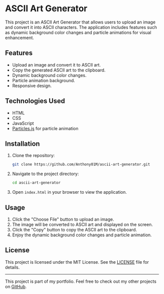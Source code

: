 # ASCII Art Generator

This project is an ASCII Art Generator that allows users to upload an image and convert it into ASCII characters. The application includes features such as dynamic background color changes and particle animations for visual enhancement.

## Features

- Upload an image and convert it to ASCII art.
- Copy the generated ASCII art to the clipboard.
- Dynamic background color changes.
- Particle animation background.
- Responsive design.

## Technologies Used

- HTML
- CSS
- JavaScript
- [Particles.js](https://vincentgarreau.com/particles.js/) for particle animation

## Installation

1. Clone the repository:
    ```sh
    git clone https://github.com/Anthony01M/ascii-art-generator.git
    ```
2. Navigate to the project directory:
    ```sh
    cd ascii-art-generator
    ```
3. Open `index.html` in your browser to view the application.

## Usage

1. Click the "Choose File" button to upload an image.
2. The image will be converted to ASCII art and displayed on the screen.
3. Click the "Copy" button to copy the ASCII art to the clipboard.
4. Enjoy the dynamic background color changes and particle animation.

## License

This project is licensed under the MIT License. See the [LICENSE](LICENSE) file for details.

---

This project is part of my portfolio. Feel free to check out my other projects on [GitHub](https://github.com/Anthony01M).
